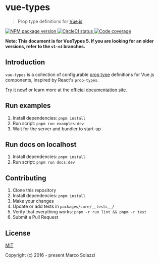 # vue-types

> Prop type definitions for [Vue.js](http://vuejs.org).

<p id="badges">
  <a href="https://www.npmjs.com/package/vue-types" target="_blank">
    <img alt="NPM package version" src="https://img.shields.io/npm/v/vue-types" />
  </a>
  <a href="https://circleci.com/gh/dwightjack/vue-types" target="_blank">
    <img alt="CircleCI status" src="https://circleci.com/gh/dwightjack/vue-types.svg?style=shield" />
  </a>
<a href="https://www.npmjs.com/package/vue-types" target="_blank">
    <img alt="Code coverage" src="https://img.shields.io/codeclimate/dwightjack/vue-types" />
  </a>

</p>

**Note: This document is for VueTypes 5. If you are looking for an older versions, refer to the `v1~v4` branches.**

## Introduction

`vue-types` is a collection of configurable [prop type](https://vuejs.org/guide/components/props.html) definitions for Vue.js components, inspired by React's `prop-types`.

[Try it now!](https://stackblitz.com/edit/vitejs-vite-83cnar?file=src/App.vue) or learn more at the [official documentation site](https://dwightjack.github.io/vue-types/).

## Run examples

1. Install dependencies: `pnpm install`
2. Run script: `pnpm run examples:dev`
3. Wait for the server and bundler to start-up

## Run docs on localhost

1. Install dependencies: `pnpm install`
2. Run script: `pnpm run docs:dev`

## Contributing

1. Clone this repository
1. Install dependencies: `pnpm install`
1. Make your changes
1. Update or add tests in `packages/core/__tests__/`
1. Verify that everything works: `pnpm -r run lint && pnpm -r test`
1. Submit a Pull Request

## License

[MIT](http://opensource.org/licenses/MIT)

Copyright (c) 2016 - present Marco Solazzi
